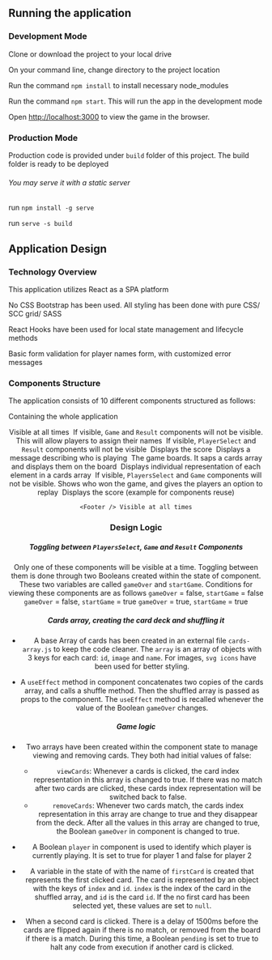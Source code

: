 ## Running the application

### Development Mode

Clone or download the project to your local drive <br />

On your command line, change directory to the project location <br />

Run the command `npm install` to install necessary node_modules<br />

Run the command `npm start`. This will run the app in the development mode<br />

Open [http://localhost:3000](http://localhost:3000) to view the game in the browser.<br />

### Production Mode

Production code is provided under `build` folder of this project. The build folder is ready to be deployed<br />

###### You may serve it with a static server

run `npm install -g serve`

run `serve -s build`


## Application Design

### Technology Overview

This application utilizes React as a SPA platform<br />

No CSS Bootstrap has been used. All styling has been done with pure CSS/ SCC grid/ SASS<br />

React Hooks have been used for local state management and lifecycle methods<br />

Basic form validation for player names form, with customized error messages<br />


### Components Structure

The application consists of 10 different components structured as follows:

<App /> Containing the whole application
    <Header /> Visible at all times
​    <PlayersSelect />If visible, `Game` and `Result` components will not be visible. This will allow players to assign their names
​    <Game /> If visible, `PlayerSelect` and `Result` components will not be visible
​        <Score /> Displays the score
​        <Messages /> Displays a message describing who is playing
​        <Cards /> The game boards. It saps a cards array and displays them on the board
​            <Card /> Displays individual representation of each element in a cards array
​    <Result /> If visible, `PlayersSelect` and `Game` components will not be visible. Shows who won the game, and gives the players an option to replay
​        <Score /> Displays the score (example for components reuse)

    <Footer /> Visible at all times

### Design Logic

##### Toggling between `PlayersSelect`, `Game` and `Result` Components
Only one of these components will be visible at a time. Toggling between them is done through two Booleans created within the state of <App /> component. These two variables are called `gameOver` and `startGame`. Conditions for viewing these components are as follows
<PlayersSelect /> `gameOver` = false, `startGame` = false
<Game /> `gameOver` = false, `startGame` = true
<Result /> `gameOver` = true, `startGame` = true

##### Cards array, creating the card deck and shuffling it
- A base Array of cards has been created in an external file `cards-array.js` to keep the code cleaner. The `array` is an array of objects with 3 keys for each card: `id`, `image` and `name`. For images, `svg icons` have been used for better styling.

- A `useEffect` method in <App /> component concatenates two copies of the cards array, and calls a shuffle method. Then the shuffled array is passed as props to the <Game /> component. The `useEffect` method is recalled whenever the value of the Boolean `gameOver` changes.

##### Game logic
- Two arrays have been created within the <Game /> component state to manage viewing and removing cards. They both had initial values of false:
    - `viewCards`: Whenever a cards is clicked, the card index representation in this array is changed to true. If there was no match after two cards are clicked, these cards index representation will be switched back to false. 
    - `removeCards`: Whenever two cards match, the cards index representation in this array are change to true and they disappear from the deck. After all the values in this array are changed to true, the Boolean `gameOver` in <App /> component is changed to true.

- A Boolean `player` in <Game /> component is used to identify which player is currently playing. It is set to true for player 1 and false for player 2

- A variable in the state of <Cards /> with the name of `firstCard` is created that represents the first clicked card. The card is represented by an object with the keys of `index` and `id`. `index` is the index of the card in the shuffled array, and `id` is the card `id`. If the no first card has been selected yet, these values are set to `null`.

- When a second card is clicked. There is a delay of 1500ms before the cards are flipped again if there is no match, or removed from the board if there is a match. During this time, a Boolean `pending` is set to true to halt any code from execution if another card is clicked.
